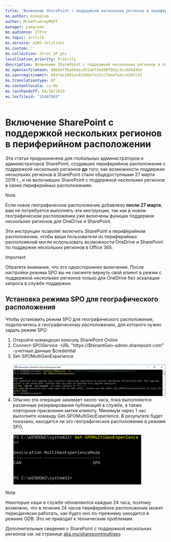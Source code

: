 ```yaml
---
title: 'Включение SharePoint c поддержкой нескольких регионов в периферийном расположении '
ms.author: mikeplum
author: MikePlumleyMSFT
manager: pamgreen
ms.audience: ITPro
ms.topic: article
ms.service: o365-solutions
ms.custom: ''
ms.collection: Strat_SP_gtc
localization_priority: Priority
description: Включение SharePoint c поддержкой нескольких регионов в периферийном расположении.
ms.openlocfilehash: 98666f76a5b3ec055a6f26d30f502c3cc6b6d3bb
ms.sourcegitcommit: 85974a1891ac45286efa13cc76eefa3cce28fc22
ms.translationtype: HT
ms.contentlocale: ru-RU
ms.lasthandoff: 04/30/2019
ms.locfileid: "33487883"
---
```

# <a name="enabling-sharepoint-multi-geo-in-your-satellite-geo-location"></a>Включение SharePoint c поддержкой нескольких регионов в периферийном расположении 

Эта статья предназначена для глобальных администраторов и администраторов SharePoint, создавших периферийное расположение с поддержкой нескольких регионов **до** того, как возможности поддержки нескольких регионов в SharePoint стали общедоступными 27 марта 2019 г., и не включивших SharePoint с поддержкой нескольких регионов в своих периферийных расположениях. 

>[!Note]
>Если новое географическое расположение добавлено **после 27 марта**, вам не потребуется выполнять эти инструкции, так как в новом географическом расположении уже включены функции поддержки нескольких регионов для OneDrive и SharePoint.

Эти инструкции позволят включить SharePoint в периферийном расположении, чтобы ваши пользователи из периферийных расположений могли использовать возможности OneDrive и SharePoint по поддержке нескольких регионов в Office 365. 

>[!IMPORTANT]
>Обратите внимание, что это одностороннее включение. После настройки режима SPO вы не сможете вернуть свой клиент в режим с поддержкой нескольких регионов только для OneDrive без эскалации запроса в службе поддержки. 

## <a name="to-set-a-geo-location-into-spo-mode"></a>Установка режима SPO для географического расположения

Чтобы установить режим SPO для географического расположения, подключитесь к географическому расположению, для которого нужно задать режим SPO:

1.  Откройте командную консоль SharePoint Online 
2.  Connect-SPOService -URL "https://$tenantGeo-admin.sharepoint.com" -учетные данные $credential
3.  Set-SPOMultiGeoExperience</br></br>
![Set-SPOMultiGeoExperience](media/Set-SPO-MultiGeo.jpg)
4.  Обычно эта операция занимает около часа, пока выполняются различные резервирования публикаций в службе, а также повторное присвоение метки клиенту. Минимум через 1 час выполните команду Get-SPOMultiGeoExperience.  В результате будет показано, находится ли это географическое расположение в режиме SPO.</br></br>
![Set-SPOMultiGeoExperience](media/Get-SPO-MultiGeo.jpg)

 
 
 
>[!Note]
>Некоторые кэши в службе обновляются каждые 24 часа, поэтому возможно, что в течение 24 часов периферийное расположение может периодически работать, как будто оно по-прежнему находится в режиме ODB. Это не приводит к техническим проблемам. 
 
Дополнительные сведения о SharePoint с поддержкой нескольких регионов см. на странице [aka.ms/sharepointmultigeo](https://docs.microsoft.com/ru-RU/office365/enterprise/multi-geo-capabilities-in-onedrive-and-sharepoint-online-in-office-365)


